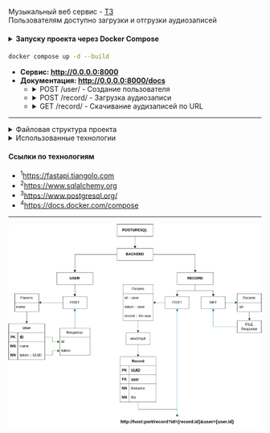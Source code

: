 Музыкальный веб сервис - [ТЗ](../data/TestTask.pdf)<br />
Пользователям доступно загрузки и отгрузки аудиозаписей

<h4>
  <details>
    <summary>Запуску проекта через Docker Compose</summary>
    <pre>docker -v  # Docker version 27.5.1, build 9f9e405</pre>
  </details>
</h4>

```bash
docker compose up -d --build
```
- <strong>Сервис: http://0.0.0.0:8000</strong>
- <strong>Документация: http://0.0.0.0:8000/docs</strong>
  - <details>
    <summary>POST /user/ - Создание пользователя</summary>
    <pre>
    curl -X 'POST' \
      'http://localhost:8000/user/?name=ames0k0' \
      -H 'accept: application/json' \
      -d ''
    ---
    {
      "id": 1,
      "token": "d5fde0d9-9402-4112-bd33-b6ae14d8c87f"
    }</pre>
    </details>
  - <details>
      <summary>POST /record/ - Загрузка аудиозаписи</summary>
      <pre>
      curl -X 'POST' \
        'http://localhost:8000/record' \
        -H 'accept: application/json' \
        -H 'Content-Type: multipart/form-data' \
        -F 'id=1' \
        -F 'token=d5fde0d9-9402-4112-bd33-b6ae14d8c87f' \
        -F 'file=@out.wav;type=audio/x-wav'
      ---
      "http://0.0.0.0:8000/record?id=acd5f8bf-f759-4e99-8441-b4aba0a0a738&user=1"</pre>
    </details>
  - <details>
      <summary>GET /record/ - Скачивание аудизаписей по URL</summary>
      <pre>
      curl -X 'GET' \
        'http://localhost:8000/record?url=http://0.0.0.0:8000/record?id=acd5f8bf-f759-4e99-8441-b4aba0a0a738&user=1' \
        -H 'accept: application/json'
      ---</pre>
    </details>

---
<details>
<summary>Файловая структура проекта</summary>
<pre>
tree -a -I ".venv|__pycache__|__init__.py|pgdata" --dirsfirst
.
├── app
│   ├── routers
│   │   ├── record.py
│   │   └── user.py
│   ├── sqldb
│   │   ├── crud.py
│   │   └── models.py
│   ├── config.py
│   ├── dependencies.py
│   ├── exceptions.py
│   ├── main.py
│   └── schemas.py
├── docker-compose.yml
├── Dockerfile
├── .gitignore
├── README.md
└── requirements.txt
</pre>
</details>

<details>
<summary>Использованные технологии</summary>
<ul>
  <li>FastAPI<sup>1</sup></li>
  <li>SQLAlchemy<sup>2</sup></li>
  <li>PostgreSQL<sup>3</sup></li>
  <li>Docker Compose<sup>4</sup></li>
</ul>
</details>

#### Ссылки по технологиям
- <sup>1</sup>https://fastapi.tiangolo.com
- <sup>2</sup>https://www.sqlalchemy.org
- <sup>3</sup>https://www.postgresql.org/
- <sup>4</sup>https://docs.docker.com/compose

---
<p align="center"><img src="../data/DiagramTask2.png" /></p>
